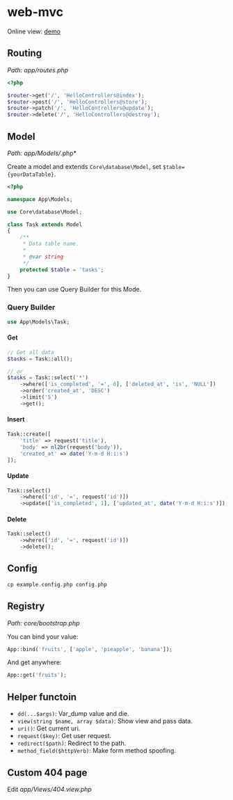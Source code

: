 # web-mvc

Online view: [demo](http://demo.clouding.city)

## Routing

*Path: app/routes.php*

```php
<?php

$router->get('/', 'HelloControllers@index');
$router->post('/', 'HelloControllers@store');
$router->patch('/', 'HelloControllers@update');
$router->delete('/', 'HelloControllers@destroy');
```

## Model

*Path: app/Models/*.php*

Create a model and extends `Core\database\Model`, set `$table={yourDataTable}`.

```php
<?php

namespace App\Models;

use Core\database\Model;

class Task extends Model
{
    /**
     * Data table name.
     *
     * @var string
     */
    protected $table = 'tasks';
}
```

Then you can use Query Builder for this Mode.

### Query Builder

```php
use App\Models\Task;
```

#### Get


```php
// Get all data
$tasks = Task::all();

// or
$tasks = Task::select('*')
    ->where(['is_completed', '=', 0], ['deleted_at', 'is', 'NULL'])
    ->order('created_at', 'DESC')
    ->limit('5')
    ->get();
```

#### Insert
```php
Task::create([
    'title' => request('title'),
    'body' => nl2br(request('body')),
    'created_at' => date('Y-m-d H:i:s')
]);
```

#### Update
```php
Task::select()
    ->where(['id', '=', request('id')])
    ->update(['is_completed', 1], ['updated_at', date('Y-m-d H:i:s')]);
```


#### Delete

```php
Task::select()
    ->where(['id', '=', request('id')])
    ->delete();
```



## Config

```php
cp example.config.php config.php
```

## Registry

*Path: core/bootstrap.php*

You can bind your value:

```php
App::bind('fruits', ['apple', 'pieapple', 'banana']);
```

And get anywhere:

```php
App::get('fruits');
```

## Helper functoin

- `dd(...$args)`: Var_dump value and die.
- `view(string $name, array $data)`: Show view and pass data. 
- `uri()`: Get current uri.
- `request($key)`: Get user request.
- `redirect($path)`: Redirect to the path.
- `method_field($httpVerb)`: Make form method spoofing.

## Custom 404 page

Edit *app/Views/404.view.php*

